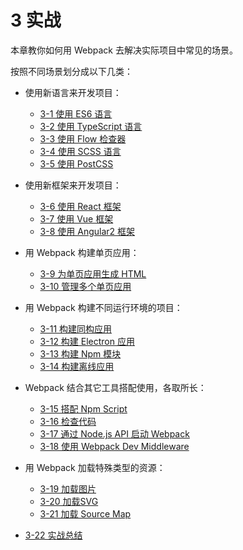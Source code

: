 # 3 实战
本章教你如何用 Webpack 去解决实际项目中常见的场景。

按照不同场景划分成以下几类：

- 使用新语言来开发项目：

  - [3-1 使用 ES6 语言](3-1使用ES6语言.md)
  - [3-2 使用 TypeScript 语言](3-2使用TypeScript语言.md)
  - [3-3 使用 Flow 检查器](3-3使用Flow检查器.md)
  - [3-4 使用 SCSS 语言](3-4使用SCSS语言.md)
  - [3-5 使用 PostCSS](3-5使用PostCSS.md)
  
- 使用新框架来开发项目：

  - [3-6 使用 React 框架](3-6使用React框架.md)
  - [3-7 使用 Vue 框架](3-7使用Vue框架.md)
  - [3-8 使用 Angular2 框架](3-8使用Angular2框架.md)
  
- 用 Webpack 构建单页应用：

  - [3-9 为单页应用生成 HTML](3-9为单页应用生成HTML.md)
  - [3-10 管理多个单页应用](3-10管理多个单页应用.md)
  
- 用 Webpack 构建不同运行环境的项目：

  - [3-11 构建同构应用](3-11构建同构应用.md)
  - [3-12 构建 Electron 应用](3-12构建Electron应用.md)
  - [3-13 构建 Npm 模块](3-13构建Npm模块.md)
  - [3-14 构建离线应用](3-14构建离线应用.md)
  
- Webpack 结合其它工具搭配使用，各取所长：
  - [3-15 搭配 Npm Script](3-15搭配NpmScript.md)
  - [3-16 检查代码](3-16检查代码.md)
  - [3-17 通过 Node.js API 启动 Webpack](3-17通过Node.jsAPI启动Webpack.md)
  - [3-18 使用 Webpack Dev Middleware](3-18使用WebpackDevMiddleware.md)
  
- 用 Webpack 加载特殊类型的资源：
  - [3-19 加载图片](3-19加载图片.md)  
  - [3-20 加载SVG](3-20加载SVG.md)
  - [3-21 加载 Source Map](3-21加载SourceMap.md)
  
- [3-22 实战总结](3-22实战总结.md)
  
